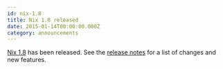 ```yaml
---
id: nix-1.8
title: Nix 1.8 released
date: 2015-01-14T00:00:00.000Z
category: announcements
---
```


[Nix 1.8](https://hydra.nixos.org/release/nix/nix-1.8) has been released. See the [release notes](/manual/nix/stable/release-notes/rl-1.8.html) for a list of changes and new features.
